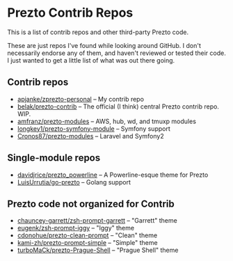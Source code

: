 Prezto Contrib Repos
=========================

This is a list of contrib repos and other third-party Prezto code.

These are just repos I've found while looking around GitHub. I don't necessarily endorse any of them, and haven't reviewed or tested their code. I just wanted to get a little list of what was out there going.

##  Contrib repos

* [apjanke/zprezto-personal](https://github.com/apjanke/zprezto-personal) – My contrib repo
* [belak/prezto-contrib](https://github.com/belak/prezto-contrib) – The official (I think) central Prezto contrib repo. WIP.
* [amfranz/prezto-modules](https://github.com/amfranz/prezto-modules) – AWS, hub, wd, and tmuxp modules
* [longkey1/prezto-symfony-module](https://github.com/longkey1/prezto-symfony-module) – Symfony support
* [Cronos87/prezto-modules](https://github.com/Cronos87/prezto-modules) – Laravel and Symfony2

##  Single-module repos

* [davidjrice/prezto_powerline](https://github.com/davidjrice/prezto_powerline) – A Powerline-esque theme for Prezto
* [LuisUrrutia/go-prezto](https://github.com/LuisUrrutia/go-prezto) – Golang support

##  Prezto code not organized for Contrib

* [chauncey-garrett/zsh-prompt-garrett](https://github.com/chauncey-garrett/zsh-prompt-garrett) – "Garrett" theme
* [eugenk/zsh-prompt-iggy](https://github.com/eugenk/zsh-prompt-iggy) – "Iggy" theme
* [cdonohue/prezto-clean-prompt](https://github.com/cdonohue/prezto-clean-prompt) – "Clean" theme
* [kami-zh/prezto-prompt-simple](https://github.com/kami-zh/prezto-prompt-simple) – "Simple" theme
* [turboMaCk/prezto-Prague-Shell](https://github.com/turboMaCk/prezto-Prague-Shell) – "Prague Shell" theme

